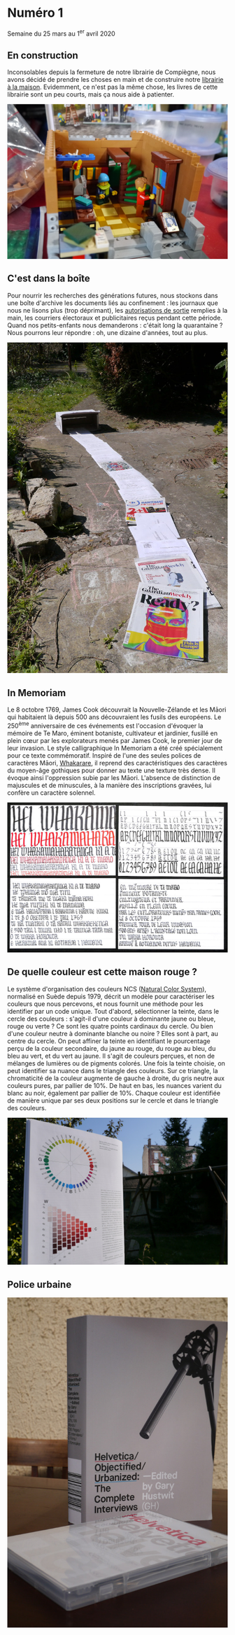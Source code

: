 # Numéro 1

Semaine du 25 mars au 1<sup>er</sup> avril 2020

## En construction

Inconsolables depuis la fermeture de notre librairie de Compiègne, nous avons décidé de prendre les choses en main et de construire notre [librairie à la maison](https://www.lego.com/fr-fr/product/bookshop-10270). Evidemment, ce n'est pas la même chose, les livres de cette librairie sont un peu courts, mais ça nous aide à patienter.

![En construction](images/en-construction.jpg)

## C'est dans la boîte

Pour nourrir les recherches des générations futures, nous stockons dans une boîte d'archive les documents liés au confinement : les journaux que nous ne lisons plus (trop déprimant), les [autorisations de sortie](https://www.gouvernement.fr/sites/default/files/cfiles/attestation-deplacement-fr-20200324.pdf) remplies à la main, les courriers électoraux et publicitaires reçus pendant cette période. Quand nos petits-enfants nous demanderons : c'était long la quarantaine ? Nous pourrons leur répondre : oh, une dizaine d'années, tout au plus.

![C'est dans la boîte](images/c-est-dans-la-boite.jpg)

## In Memoriam

Le 8 octobre 1769, James Cook découvrait la Nouvelle-Zélande et les Māori qui habitaient là depuis 500 ans découvraient les fusils des européens. Le 250<sup>ème</sup> anniversaire de ces événements est l'occasion d'évoquer la mémoire de Te Maro, éminent botaniste, cultivateur et jardinier, fusillé en plein cœur par les explorateurs menés par James Cook, le premier jour de leur invasion. Le style calligraphique In Memoriam a été créé spécialement pour ce texte commémoratif. Inspiré de l'une des seules polices de caractères Māori, [Whakarare](https://www.johnsonwitehira.studio/whakarare), il reprend des caractéristiques des caractères du moyen-âge gothiques pour donner au texte une texture très dense. Il évoque ainsi l'oppression subie par les Māori. L'absence de distinction de majuscules et de minuscules, à la manière des inscriptions gravées, lui confère un caractère solennel.

![In Memoriam](images/in-memoriam.jpg)

## De quelle couleur est cette maison rouge ?

Le système d'organisation des couleurs NCS ([Natural Color System](https://ncscolour.com/)), normalisé en Suède depuis 1979, décrit un modèle pour caractériser les couleurs que nous percevons, et nous fournit une méthode pour les identifier par un code unique. Tout d'abord, sélectionner la teinte, dans le cercle des couleurs : s'agit-il d'une couleur à dominante jaune ou bleue, rouge ou verte ? Ce sont les quatre points cardinaux du cercle. Ou bien d'une couleur neutre à dominante blanche ou noire ? Elles sont à part, au centre du cercle. On peut affiner la teinte en identifiant le pourcentage perçu de la couleur secondaire, du jaune au rouge, du rouge au bleu, du bleu au vert, et du vert au jaune. Il s'agit de couleurs perçues, et non de mélanges de lumières ou de pigments colorés. Une fois la teinte choisie, on peut identifier sa nuance dans le triangle des couleurs. Sur ce triangle, la chromaticité de la couleur augmente de gauche à droite, du gris neutre aux couleurs pures, par pallier de 10%. De haut en bas, les nuances varient du blanc au noir, également par pallier de 10%. Chaque couleur est identifiée de manière unique par ses deux positions sur le cercle et dans le triangle des couleurs.

![De quelle couleur est cette maison rouge ?](images/ncs.jpg)

## Police urbaine

![Helvetica/Objectified/Urbanized](images/police-urbaine.jpg)

